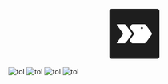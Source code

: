 <p align="center">
 <img
    src="https://github.com/COINTER-team/bot-rand/blob/main/poto/images.png" width="100" title="Menu" alt="Menu">
</p>

![tol](https://img.shields.io/badge/Code-BY%20POLYGON-yellowgreen)
![tol](https://img.shields.io/github/watchers/COINTER-team/bot-rand?color=green&logoColor=black&style=social)
![tol](https://img.shields.io/badge/Code-Fish%20shell-green)
![tol](https://img.shields.io/github/languages/code-size/COINTER-team/bot-rand?color=blue&style=plastic)

          
